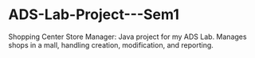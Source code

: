 # ADS-Lab-Project---Sem1
Shopping Center Store Manager: Java project for my ADS Lab. Manages shops in a mall, handling creation, modification, and reporting.
